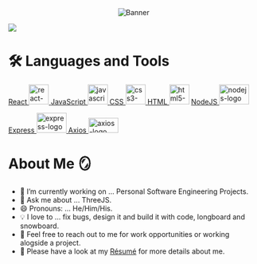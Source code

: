 <div id="header" align="center">
  <img align="top" alt="Banner" src="https://i.ibb.co/gjzsTCK/Brown-Wood-Minimalist-Profile-Linked-In-Banner-1.png">
</div>

![](https://komarev.com/ghpvc/?username=maximumjpeg&color=red)

# :hammer_and_wrench: Languages and Tools
<p align="left">
<a href="https://reactjs.org/" target="_blank"> React <img src="https://camo.githubusercontent.com/98ce3f27aec475c03ad0441a7d4092f6b956814c7adc7f0049689dccedb82f1d/68747470733a2f2f6564656e742e6769746875622e696f2f537570657254696e7949636f6e732f696d616765732f7376672f72656163742e737667" alt="react-logo" width="40" height="40"/> </a>
<a href="https://developer.mozilla.org/en-US/docs/Web/JavaScript" target="_blank"> JavaScript <img src="https://camo.githubusercontent.com/9496882abd182958bcea4238ab44f7eb8928d7a4144c150f18f6c55ceb9b4490/68747470733a2f2f6564656e742e6769746875622e696f2f537570657254696e7949636f6e732f696d616765732f7376672f6a6176617363726970742e737667" alt="javascript-logo" width="40" height="40"/> </a> <a href="https://developer.mozilla.org/en-US/docs/Web/CSS" target="_blank"> CSS <img src="https://upload.wikimedia.org/wikipedia/commons/d/d5/CSS3_logo_and_wordmark.svg" alt="css3-logo" width="40" height="40"/> </a>
<a href="https://developer.mozilla.org/en-US/docs/Web/HTML"> HTML <img src="https://upload.wikimedia.org/wikipedia/commons/6/61/HTML5_logo_and_wordmark.svg" alt="html5-logo" width="40" height="40"/></a>
<a href="https://nodejs.org/en/about/"> NodeJS <img src="https://upload.wikimedia.org/wikipedia/commons/d/d9/Node.js_logo.svg" alt="nodejs-logo" width="60" height="40"/></a>  

<a href="https://expressjs.com/" target="_blank"> Express <img src="https://iconape.com/wp-content/files/ep/370863/svg/370863.svg" alt="express-logo" width="60" height="40"/> </a>
<a href="https://axios-http.com/" target="_blank"> Axios <img src="https://upload.wikimedia.org/wikipedia/commons/d/d1/Axios_%28computer_library%29_logo.svg" alt="axios-logo" width="60" height="30"/> </a>
<!--
<a href="https://aws.amazon.com/" target="_blank"> Technology <img src="https://upload.wikimedia.org/wikipedia/commons/9/93/Amazon_Web_Services_Logo.svg" alt="aws-logo" width="40" height="40"/> </a>
<a href="" target="_blank"> Technology <img src="" alt="" width="40" height="40"/> </a>
<a href="" target="_blank"> Technology <img src="" alt="" width="40" height="40"/> </a>
<a href="" target="_blank"> Technology <img src="" alt="" width="40" height="40"/> </a>
<a href="" target="_blank"> Technology <img src="" alt="" width="40" height="40"/> </a>
<a href="" target="_blank"> Technology <img src="" alt="" width="40" height="40"/> </a>
<a href="" target="_blank"> Technology <img src="" alt="" width="40" height="40"/> </a>
</p>
-->

# About Me 🪞

- 🔭 I’m currently working on ... Personal Software Engineering Projects.
- 💬 Ask me about ... ThreeJS.
- 😄 Pronouns: ... He/Him/His.
- 💡  I love to ... fix bugs, design it and build it with code, longboard and snowboard.
- 💬  Feel free to reach out to me for work opportunities or working alogside a project.
- 🧩 Please have a look at my [Résumé](https://docs.google.com/document/d/130GmIfoSlNrXLfDUqZg4flTKDosYzRDJDVbWPKhUrpU/editusp=sharing) for more details about me.

 




<!--
**maximumjpeg/maximumjpeg** is a ✨ _special_ ✨ repository because its `README.md` (this file) appears on your GitHub profile.
-->
